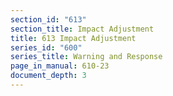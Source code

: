 ```yaml
---
section_id: "613"
section_title: Impact Adjustment
title: 613 Impact Adjustment
series_id: "600"
series_title: Warning and Response
page_in_manual: 610-23
document_depth: 3
---
```

